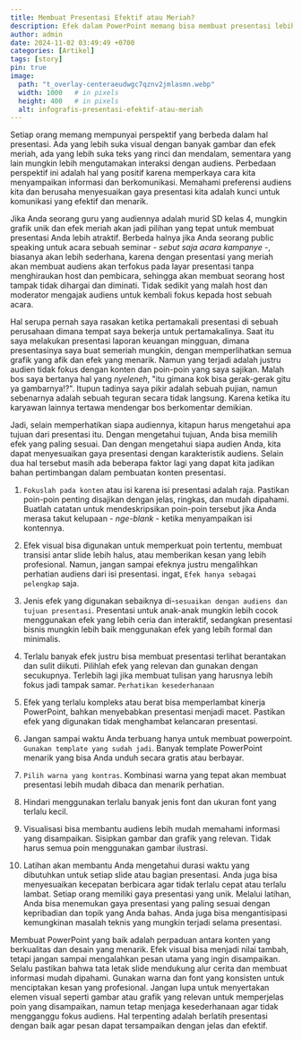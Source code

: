 ```yaml
---
title: Membuat Presentasi Efektif atau Meriah?
description: Efek dalam PowerPoint memang bisa membuat presentasi lebih menarik, tetapi yang terpenting adalah pesan yang ingin disampaikan tersampaikan dengan jelas dan efektif.
author: admin
date: 2024-11-02 03:49:49 +0700
categories: [Artikel]
tags: [story]
pin: true
image:
  path: "t_overlay-centeraeudwgc7qznv2jmlasmn.webp"
  width: 1000   # in pixels
  height: 400   # in pixels
  alt: infografis-presentasi-efektif-atau-meriah
---
```



Setiap orang memang mempunyai perspektif yang berbeda dalam hal presentasi. Ada yang lebih suka visual dengan banyak gambar dan efek meriah, ada yang lebih suka teks yang rinci dan mendalam, sementara yang lain mungkin lebih mengutamakan interaksi dengan audiens. Perbedaan perspektif ini adalah hal yang positif karena memperkaya cara kita menyampaikan informasi dan berkomunikasi. Memahami preferensi audiens kita dan berusaha menyesuaikan gaya presentasi kita adalah kunci untuk komunikasi yang efektif dan menarik.

Jika Anda seorang guru yang audiennya adalah murid SD kelas 4, mungkin grafik unik dan efek meriah akan jadi pilihan yang tepat untuk membuat presentasi Anda lebih atraktif. Berbeda halnya jika Anda seorang public speaking untuk acara sebuah seminar - *sebut saja acara kampanye* -, biasanya akan lebih sederhana, karena dengan presentasi yang meriah akan membuat audiens akan terfokus pada layar presentasi tanpa menghiraukan host dan pembicara, sehingga akan membuat seorang host tampak tidak dihargai dan diminati. Tidak sedikit yang malah host dan moderator mengajak audiens untuk kembali fokus kepada host sebuah acara. 

Hal serupa pernah saya rasakan ketika pertamakali presentasi di sebuah perusahaan dimana tempat saya bekerja untuk pertamakalinya. Saat itu saya melakukan presentasi laporan keuangan mingguan, dimana presentasinya saya buat semeriah mungkin, dengan memperlihatkan semua grafik yang afik dan efek yang menarik. Namun yang terjadi adalah justru audien tidak fokus dengan konten dan poin-poin yang saya sajikan. Malah bos saya bertanya hal yang *nyeleneh*, "itu gimana kok bisa gerak-gerak gitu ya gambarnya!?". Itupun tadinya saya pikir adalah sebuah pujian, namun sebenarnya adalah sebuah teguran secara tidak langsung. Karena ketika itu karyawan lainnya tertawa mendengar bos berkomentar demikian. 

Jadi, selain memperhatikan siapa audiennya, kitapun harus mengetahui apa tujuan dari presentasi itu. Dengan mengetahui tujuan, Anda bisa memilih efek yang paling sesuai. Dan dengan mengetahui siapa audien Anda, kita dapat menyesuaikan gaya presentasi dengan karakteristik audiens. Selain dua hal tersebut masih ada beberapa faktor lagi yang dapat kita jadikan bahan pertimbangan dalam pembuatan konten presentasi.

1. `Fokuslah pada konten` atau isi karena isi presentasi adalah raja. Pastikan poin-poin penting disajikan dengan jelas, ringkas, dan mudah dipahami. Buatlah catatan untuk mendeskripsikan poin-poin tersebut jika Anda merasa takut kelupaan - *nge-blank* - ketika menyampaikan isi kontennya.

2. Efek visual bisa digunakan untuk memperkuat poin tertentu, membuat transisi antar slide lebih halus, atau memberikan kesan yang lebih profesional. Namun, jangan sampai efeknya justru mengalihkan perhatian audiens dari isi presentasi. ingat, `Efek hanya sebagai pelengkap` saja.

3. Jenis efek yang digunakan sebaiknya di-`sesuaikan dengan audiens dan tujuan presentasi`. Presentasi untuk anak-anak mungkin lebih cocok menggunakan efek yang lebih ceria dan interaktif, sedangkan presentasi bisnis mungkin lebih baik menggunakan efek yang lebih formal dan minimalis.

4. Terlalu banyak efek justru bisa membuat presentasi terlihat berantakan dan sulit diikuti. Pilihlah efek yang relevan dan gunakan dengan secukupnya. Terlebih lagi jika membuat tulisan yang harusnya lebih fokus jadi tampak samar. `Perhatikan kesederhanaan`

5. Efek yang terlalu kompleks atau berat bisa memperlambat kinerja PowerPoint, bahkan menyebabkan presentasi menjadi macet. Pastikan efek yang digunakan tidak menghambat kelancaran presentasi.


6. Jangan sampai waktu Anda terbuang hanya untuk membuat powerpoint. `Gunakan template yang sudah jadi`. Banyak template PowerPoint menarik yang bisa Anda unduh secara gratis atau berbayar. 

7. `Pilih warna yang kontras`. Kombinasi warna yang tepat akan membuat presentasi lebih mudah dibaca dan menarik perhatian.

8. Hindari menggunakan terlalu banyak jenis font dan ukuran font yang terlalu kecil.

9. Visualisasi bisa membantu audiens lebih mudah memahami informasi yang disampaikan. Sisipkan gambar dan grafik yang relevan. Tidak harus semua poin menggunakan gambar ilustrasi.

10. Latihan akan membantu Anda mengetahui durasi waktu yang dibutuhkan untuk setiap slide atau bagian presentasi. Anda juga bisa menyesuaikan kecepatan berbicara agar tidak terlalu cepat atau terlalu lambat. Setiap orang memiliki gaya presentasi yang unik. Melalui latihan, Anda bisa menemukan gaya presentasi yang paling sesuai dengan kepribadian dan topik yang Anda bahas. Anda juga bisa mengantisipasi kemungkinan masalah teknis yang mungkin terjadi selama presentasi.


Membuat PowerPoint yang baik adalah perpaduan antara konten yang berkualitas dan desain yang menarik. Efek visual bisa menjadi nilai tambah, tetapi jangan sampai mengalahkan pesan utama yang ingin disampaikan. Selalu pastikan bahwa tata letak slide mendukung alur cerita dan membuat informasi mudah dipahami. Gunakan warna dan font yang konsisten untuk menciptakan kesan yang profesional. Jangan lupa untuk menyertakan elemen visual seperti gambar atau grafik yang relevan untuk memperjelas poin yang disampaikan, namun tetap menjaga kesederhanaan agar tidak mengganggu fokus audiens. Hal terpenting adalah berlatih presentasi dengan baik agar pesan dapat tersampaikan dengan jelas dan efektif.